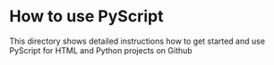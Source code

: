 # How to use PyScript
This directory shows detailed instructions how to get started and use PyScript for HTML and Python projects on Github
